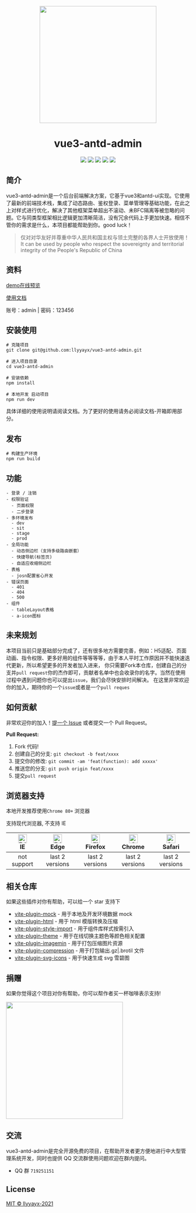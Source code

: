 <div align="center">
  <img width="320" src="http://www.lelebk.com/img/logo.png">
</div>

<div align="center">
  <h1>vue3-antd-admin</h1>
<div>

<div align="center">
  <img src="https://img.shields.io/badge/vue-3.0.5-brightgreen.svg">
  <img src="https://img.shields.io/badge/ant--design-2.2.6-brightgreen.svg">
  <img src="https://img.shields.io/badge/build-rollup-brightgreen.svg">
  <img src="https://img.shields.io/badge/vite-2.4.0-brightgreen.svg">
  <img src="https://img.shields.io/badge/license-MIT-brightgreen.svg">
</div> 
  
<div align="left">
  <h2>简介</h2>
  <p>vue3-antd-admin是一个后台前端解决方案，它基于vue3和antd-ui实现。它使用了最新的前端技术栈，集成了动态路由、鉴权登录、菜单管理等基础功能，在此之上对样式进行优化，解决了其他框架菜单超出不滚动、未BFC隔离等被忽略的问题。它与同类型框架相比逻辑更加清晰简洁，没有冗余代码上手更加快速。相信不管你的需求是什么，本项目都能帮助到你。good luck！</p>
<div>
  
>仅对对华友好并尊重中华人民共和国主权与领土完整的各界人士开放使用！  
>It can be used by people who respect the sovereignty and territorial integrity of the People's Republic of China
  
<div align="left">
  <h2>资料</h2>
  <p><a href="http://www.lelebl.com/admin/" target="_blank">demo在线预览</a></p>
  <p><a href="http://www.lelebl.com/" target="_blank">使用文档</a></p>
  <p>账号：admin | 密码：123456</p>
<div>

## 安装使用

```
# 克隆项目
git clone git@github.com:llyyayx/vue3-antd-admin.git

# 进入项目目录
cd vue3-antd-admin

# 安装依赖
npm install

# 本地开发 启动项目
npm run dev
```
具体详细的使用说明请阅读文档。为了更好的使用请务必阅读文档-开箱即用部分。
  
## 发布

```
# 构建生产环境
npm run build
```
  
## 功能

```
- 登录 / 注销
- 权限验证
  - 页面权限
  - 二步登录
- 多环境发布
  - dev
  - sit
  - stage
  - prod
- 全局功能
  - 动态侧边栏（支持多级路由嵌套）
  - 快捷导航(标签页)
  - 自适应收缩侧边栏
- 表格
  - josn配置省心开发
- 错误页面
  - 401
  - 404
  - 500
- 组件
  - tableLayout表格
  - a-icon图标
```
  
## 未来规划

本项目当前只是基础部分完成了，还有很多地方需要完善，例如：H5适配、页面动画、指令权限、更多好用的组件等等等等，由于本人平时工作原因并不能快速迭代更新，所以希望更多的开发者加入进来，
你只需要Fork本仓库，创建自己的分支并`pull request`你的杰作即可，贡献者名单中也会收录你的名字。当然在使用过程中遇到问题你也可以提出`issue`，我们会尽快安排时间解决。
在这里非常欢迎你的加入，期待你的一个`issue`或者是一个`pull reques`

## 如何贡献

非常欢迎你的加入！[提一个 Issue](https://github.com/llyyayx/vue3-antd-admin/issues) 或者提交一个 Pull Request。

**Pull Request:**

1. Fork 代码!
2. 创建自己的分支: `git checkout -b feat/xxxx`
3. 提交你的修改: `git commit -am 'feat(function): add xxxxx'`
4. 推送您的分支: `git push origin feat/xxxx`
5. 提交`pull request`
  
## 浏览器支持

本地开发推荐使用`Chrome 80+` 浏览器

支持现代浏览器, 不支持 IE

| [<img src="https://raw.githubusercontent.com/alrra/browser-logos/master/src/edge/edge_48x48.png" alt=" Edge" width="24px" height="24px" />](http://godban.github.io/browsers-support-badges/)</br>IE | [<img src="https://raw.githubusercontent.com/alrra/browser-logos/master/src/edge/edge_48x48.png" alt=" Edge" width="24px" height="24px" />](http://godban.github.io/browsers-support-badges/)</br>Edge | [<img src="https://raw.githubusercontent.com/alrra/browser-logos/master/src/firefox/firefox_48x48.png" alt="Firefox" width="24px" height="24px" />](http://godban.github.io/browsers-support-badges/)</br>Firefox | [<img src="https://raw.githubusercontent.com/alrra/browser-logos/master/src/chrome/chrome_48x48.png" alt="Chrome" width="24px" height="24px" />](http://godban.github.io/browsers-support-badges/)</br>Chrome | [<img src="https://raw.githubusercontent.com/alrra/browser-logos/master/src/safari/safari_48x48.png" alt="Safari" width="24px" height="24px" />](http://godban.github.io/browsers-support-badges/)</br>Safari |
| :-: | :-: | :-: | :-: | :-: |
| not support | last 2 versions | last 2 versions | last 2 versions | last 2 versions |

## 相关仓库

如果这些插件对你有帮助，可以给一个 star 支持下

- [vite-plugin-mock](https://github.com/anncwb/vite-plugin-mock) - 用于本地及开发环境数据 mock
- [vite-plugin-html](https://github.com/anncwb/vite-plugin-html) - 用于 html 模版转换及压缩
- [vite-plugin-style-import](https://github.com/anncwb/vite-plugin-style-import) - 用于组件库样式按需引入
- [vite-plugin-theme](https://github.com/anncwb/vite-plugin-theme) - 用于在线切换主题色等颜色相关配置
- [vite-plugin-imagemin](https://github.com/anncwb/vite-plugin-imagemin) - 用于打包压缩图片资源
- [vite-plugin-compression](https://github.com/anncwb/vite-plugin-compression) - 用于打包输出.gz|.brotil 文件
- [vite-plugin-svg-icons](https://github.com/anncwb/vite-plugin-svg-icons) - 用于快速生成 svg 雪碧图
  
 ## 捐赠

如果你觉得这个项目对你有帮助，你可以帮作者买一杯咖啡表示支持!

<img width="320" src="http://www.lelebk.com/img/zsm.jpg">

## 交流

vue3-antd-admin是完全开源免费的项目，在帮助开发者更方便地进行中大型管理系统开发，同时也提供 QQ 交流群使用问题欢迎在群内提问。

- QQ 群 `719251151`

## License

[MIT © llyyayx-2021](./LICENSE)